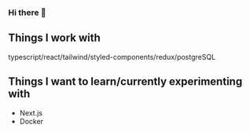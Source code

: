 ### Hi there 👋

## Things I work with
typescript/react/tailwind/styled-components/redux/postgreSQL

## Things I want to learn/currently experimenting with
- Next.js
- Docker


